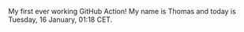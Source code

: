 My first ever working GitHub Action!
My name is Thomas and today is Tuesday, 16 January, 01:18 CET. 
